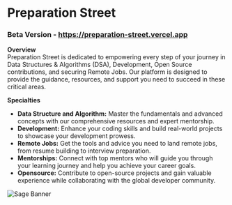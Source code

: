 # Preparation Street

### Beta Version - https://preparation-street.vercel.app

**Overview**  
Preparation Street is dedicated to empowering every step of your journey in Data Structures & Algorithms (DSA), Development, Open Source contributions, and securing Remote Jobs. Our platform is designed to provide the guidance, resources, and support you need to succeed in these critical areas.

**Specialties**
- **Data Structure and Algorithm:** Master the fundamentals and advanced concepts with our comprehensive resources and expert mentorship.
- **Development:** Enhance your coding skills and build real-world projects to showcase your development prowess.
- **Remote Jobs:** Get the tools and advice you need to land remote jobs, from resume building to interview preparation.
- **Mentorships:** Connect with top mentors who will guide you through your learning journey and help you achieve your career goals.
- **Opensource:** Contribute to open-source projects and gain valuable experience while collaborating with the global developer community.

![Sage Banner](https://github.com/user-attachments/assets/92f8841b-a358-4193-ba92-58808c0c7bfb)
